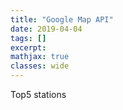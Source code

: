 ```yaml
---
title: "Google Map API"
date: 2019-04-04
tags: []
excerpt:
mathjax: true
classes: wide
---
```


Top5 stations

<head>
  <script type="text/javascript" src="https://www.gstatic.com/charts/loader.js"></script>
  <script type="text/javascript">
    google.charts.load("current", {
      "packages":["map"],
      "mapsApiKey": "AIzaSyAB-pv1qhTq8z2GnUDOK9vJQyErovz2eEo"
  });
    google.charts.setOnLoadCallback(drawChart);
    function drawChart() {
      var data = google.visualization.arrayToDataTable([
        ['Lat', 'Long', 'Name'],
        [40.696823, -73.935390, 'Top 1'],
        [40.668947, -73.931834, 'Top 2'],
        [40.662563, -73.908905, 'Top 3'],
        [40.678914, -73.903900, 'Top 4'],
        [40.675401, -73.871903, 'Top 5']
      ]);
      var map = new google.visualization.Map(document.getElementById('map_div'));
      map.draw(data, {
        showTooltip: true,
        showInfoWindow: true,
        mapTypeId: 'satellite'
        zoom: 4,
        center: {lat: 40.696823, lng: -73.935390},

      });
    }
  </script>
</head>
<body>
  <div id="map_div" style="width: 800px; height: 600px"></div>
</body>
